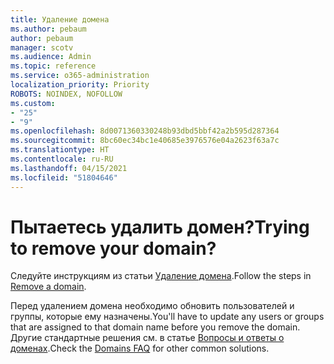 ```yaml
---
title: Удаление домена
ms.author: pebaum
author: pebaum
manager: scotv
ms.audience: Admin
ms.topic: reference
ms.service: o365-administration
localization_priority: Priority
ROBOTS: NOINDEX, NOFOLLOW
ms.custom:
- "25"
- "9"
ms.openlocfilehash: 8d0071360330248b93dbd5bbf42a2b595d287364
ms.sourcegitcommit: 8bc60ec34bc1e40685e3976576e04a2623f63a7c
ms.translationtype: HT
ms.contentlocale: ru-RU
ms.lasthandoff: 04/15/2021
ms.locfileid: "51804646"
---
```

# <a name="trying-to-remove-your-domain"></a><span data-ttu-id="7813b-102">Пытаетесь удалить домен?</span><span class="sxs-lookup"><span data-stu-id="7813b-102">Trying to remove your domain?</span></span>

<span data-ttu-id="7813b-103">Следуйте инструкциям из статьи [Удаление домена](https://docs.microsoft.com/microsoft-365/admin/get-help-with-domains/remove-a-domain).</span><span class="sxs-lookup"><span data-stu-id="7813b-103">Follow the steps in [Remove a domain](https://docs.microsoft.com/microsoft-365/admin/get-help-with-domains/remove-a-domain).</span></span>
  
<span data-ttu-id="7813b-104">Перед удалением домена необходимо обновить пользователей и группы, которые ему назначены.</span><span class="sxs-lookup"><span data-stu-id="7813b-104">You'll have to update any users or groups that are assigned to that domain name before you remove the domain.</span></span> <span data-ttu-id="7813b-105">Другие стандартные решения см. в статье [Вопросы и ответы о доменах](https://docs.microsoft.com/microsoft-365/admin/setup/domains-faq).</span><span class="sxs-lookup"><span data-stu-id="7813b-105">Check the [Domains FAQ](https://docs.microsoft.com/microsoft-365/admin/setup/domains-faq) for other common solutions.</span></span>
  